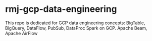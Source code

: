 # rmj-gcp-data-engineering
This repo is dedicated for GCP data engineering concepts: BigTable, BigQuery, DataFlow, PubSub, DataProc Spark on GCP. Apache Beam, Apache AirFlow
